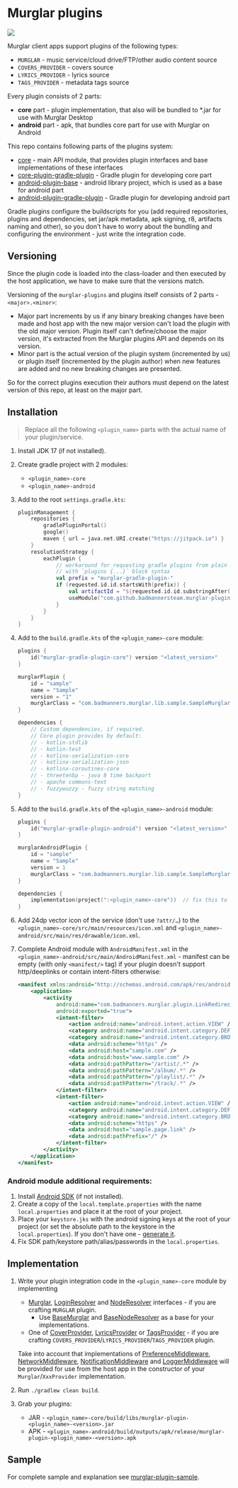 # Murglar plugins

[![](https://jitpack.io/v/badmannersteam/murglar-plugins.svg)](https://jitpack.io/#badmannersteam/murglar-plugins)

Murglar client apps support plugins of the following types:
- `MURGLAR` - music service/cloud drive/FTP/other audio content source
- `COVERS_PROVIDER` - covers source
- `LYRICS_PROVIDER` - lyrics source
- `TAGS_PROVIDER` - metadata tags source

Every plugin consists of 2 parts:

- **core** part - plugin implementation, that also will be bundled to *.jar for use with Murglar Desktop
- **android** part - apk, that bundles core part for use with Murglar on Android

This repo contains following parts of the plugins system:

- [core](core) - main API module, that provides plugin interfaces and base implementations of these interfaces
- [core-plugin-gradle-plugin](core-plugin-gradle-plugin) - Gradle plugin for developing core part
- [android-plugin-base](android-plugin-base) - android library project, which is used as a base for android part
- [android-plugin-gradle-plugin](android-plugin-gradle-plugin) - Gradle plugin for developing android part

Gradle plugins configure the buildscripts for you (add required repositories, plugins and dependencies, set jar/apk
metadata, apk signing, r8, artifacts naming and other), so you don't have to worry about the bundling and configuring
the environment - just write the integration code.

## Versioning

Since the plugin code is loaded into the class-loader and then executed by the host application, we have to make sure
that the versions match.

Versioning of the `murglar-plugins` and plugins itself consists of 2 parts - `<major>.<minor>`:

- Major part increments by us if any binary breaking changes have been made and host app with the new
  major version can't load the plugin with the old major version. Plugin itself can't define/choose the major version,
  it's extracted from the Murglar plugins API and depends on its version.
- Minor part is the actual version of the plugin system (incremented by us) or plugin itself (incremented by the plugin
  author) when new features are added and no new breaking changes are presented.

So for the correct plugins execution their authors must depend on the latest version of this repo, at least on the
major part.

## Installation

> Replace all the following `<plugin_name>` parts with the actual name of your plugin/service.

1. Install JDK 17 (if not installed).

2. Create gradle project with 2 modules:
    - `<plugin_name>-core`
    - `<plugin_name>-android`

3. Add to the root `settings.gradle.kts`:
   ```kotlin
   pluginManagement {
       repositories {
           gradlePluginPortal()                                        // for kotlin gradle plugins
           google()                                                    // for android gradle plugin
           maven { url = java.net.URI.create("https://jitpack.io") }   // for murglar gradle plugins 
       }
       resolutionStrategy {
           eachPlugin {
               // workaround for requesting gradle plugins from plain maven repository (jitpack)
               // with `plugins {...}` block syntax
               val prefix = "murglar-gradle-plugin-"
               if (requested.id.id.startsWith(prefix)) {
                   val artifactId = "${requested.id.id.substringAfter(prefix)}-plugin-gradle-plugin"
                   useModule("com.github.badmannersteam.murglar-plugins:$artifactId:${requested.version}")
               }
           }
       }
   }
   ```

4. Add to the `build.gradle.kts` of the `<plugin_name>-core` module:
   ```kotlin
   plugins {
       id("murglar-gradle-plugin-core") version "<latest_version>"       // fix this to actual version
   }
   
   murglarPlugin {
       id = "sample"                                                     // your plugin id
       name = "Sample"                                                   // your plugin human-readable name (in English)
       version = "1"                                                     // plugin version (minor)
       murglarClass = "com.badmanners.murglar.lib.sample.SampleMurglar"  // entry point - Murglar implementation class
   }
   
   dependencies {
       // Custom dependencies, if required.
       // Core plugin provides by default:
       // - kotlin-stdlib
       // - kotlin-test
       // - kotlinx-serialization-core
       // - kotlinx-serialization-json
       // - kotlinx-coroutines-core
       // - threetenbp - java 8 time backport
       // - apache commons-text
       // - fuzzywuzzy - fuzzy string matching
   }
   ```

5. Add to the `build.gradle.kts` of the `<plugin_name>-android` module:
   ```kotlin
   plugins {
       id("murglar-gradle-plugin-android") version "<latest_version>"  // fix this to actual version
   }
   
   murglarAndroidPlugin {
       id = "sample"
       name = "Sample"
       version = 1
       murglarClass = "com.badmanners.murglar.lib.sample.SampleMurglar"
   }
   
   dependencies {
       implementation(project(":<plugin_name>-core"))  // fix this to your 'core' project name
   }
   ```

6. Add 24dp vector icon of the service (don't use `?attr/…`) to the `<plugin_name>-core/src/main/resources/icon.xml` and
   `<plugin_name>-android/src/main/res/drawable/icon.xml`.

7. Complete Android module with `AndroidManifest.xml` in the `<plugin_name>-android/src/main/AndroidManifest.xml` -
   manifest can be empty (with only `<manifest/>` tag) if your plugin doesn't support http/deeplinks
   or contain intent-filters otherwise:
    ```xml
    <manifest xmlns:android="http://schemas.android.com/apk/res/android">
        <application>
            <activity
                android:name="com.badmanners.murglar.plugin.LinkRedirectActivity"
                android:exported="true">
                <intent-filter>
                    <action android:name="android.intent.action.VIEW" />
                    <category android:name="android.intent.category.DEFAULT" />
                    <category android:name="android.intent.category.BROWSABLE" />
                    <data android:scheme="https" />
                    <data android:host="sample.com" />
                    <data android:host="www.sample.com" />
                    <data android:pathPattern="/artist/.*" />
                    <data android:pathPattern="/album/.*" />
                    <data android:pathPattern="/playlist/.*" />
                    <data android:pathPattern="/track/.*" />
                </intent-filter>
                <intent-filter>
                    <action android:name="android.intent.action.VIEW" />
                    <category android:name="android.intent.category.DEFAULT" />
                    <category android:name="android.intent.category.BROWSABLE" />
                    <data android:scheme="https" />
                    <data android:host="sample.page.link" />
                    <data android:pathPrefix="/" />
                </intent-filter>
            </activity>
        </application>
    </manifest>
    ```

### Android module additional requirements:

1. Install [Android SDK](https://developer.android.com/studio) (if not installed).
2. Create a copy of the `local.template.properties` with the name `local.properties` and place it at the root of your
   project.
3. Place your `keystore.jks` with the android signing keys at the root of your project (or set the absolute path to the
   keystore in the `local.properties`). If you don't have one -
   [generate it](https://stackoverflow.com/questions/66981453/how-can-i-create-keystore-in-android-studio).
4. Fix SDK path/keystore path/alias/passwords in the `local.properties`.

## Implementation

1. Write your plugin integration code in the `<plugin_name>-core` module by implementing
    - [Murglar](core/src/main/kotlin/com/badmanners/murglar/lib/core/service/Murglar.kt),
      [LoginResolver](core/src/main/kotlin/com/badmanners/murglar/lib/core/login/LoginResolver.kt) and
      [NodeResolver](core/src/main/kotlin/com/badmanners/murglar/lib/core/node/NodeResolver.kt) interfaces -
      if you are crafting `MURGLAR` plugin.
        - Use [BaseMurglar](core/src/main/kotlin/com/badmanners/murglar/lib/core/service/BaseMurglar.kt) and
          [BaseNodeResolver](core/src/main/kotlin/com/badmanners/murglar/lib/core/node/BaseNodeResolver.kt) as a base
          for your implementations.
    - One of [CoverProvider](core/src/main/kotlin/com/badmanners/murglar/lib/core/provider/cover/CoverProvider.kt),
      [LyricsProvider](core/src/main/kotlin/com/badmanners/murglar/lib/core/provider/lyrics/LyricsProvider.kt) or
      [TagsProvider](core/src/main/kotlin/com/badmanners/murglar/lib/core/provider/tags/TagsProvider.kt) -
      if you are crafting `COVERS_PROVIDER`/`LYRICS_PROVIDER`/`TAGS_PROVIDER` plugin.

   Take into account that implementations of
   [PreferenceMiddleware](core/src/main/kotlin/com/badmanners/murglar/lib/core/preference/PreferenceMiddleware.kt),
   [NetworkMiddleware](core/src/main/kotlin/com/badmanners/murglar/lib/core/network/NetworkMiddleware.kt),
   [NotificationMiddleware](core/src/main/kotlin/com/badmanners/murglar/lib/core/notification/NotificationMiddleware.kt)
   and [LoggerMiddleware](core/src/main/kotlin/com/badmanners/murglar/lib/core/log/LoggerMiddleware.kt) will be
   provided for use from the host app in the constructor of your
   `Murglar`/`XxxProvider` implementation.

2. Run `./gradlew clean build`.
3. Grab your plugins:
    - JAR - `<plugin_name>-core/build/libs/murglar-plugin-<plugin_name>-<version>.jar`
    - APK - `<plugin_name>-android/build/outputs/apk/release/murglar-plugin-<plugin_name>-<version>.apk`

## Sample

For complete sample and explanation see
[murglar-plugin-sample](https://github.com/badmannersteam/murglar-plugin-sample).